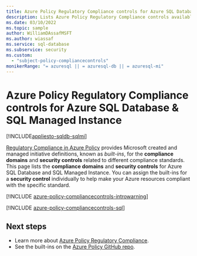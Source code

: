 ```yaml
---
title: Azure Policy Regulatory Compliance controls for Azure SQL Database
description: Lists Azure Policy Regulatory Compliance controls available for Azure SQL Database and SQL Managed Instance. These built-in policy definitions provide common approaches to managing the compliance of your Azure resources.
ms.date: 03/10/2022
ms.topic: sample
author: WilliamDAssafMSFT
ms.author: wiassaf
ms.service: sql-database
ms.subservice: security
ms.custom:
  - "subject-policy-compliancecontrols"
monikerRange: "= azuresql || = azuresql-db || = azuresql-mi"
---
```

# Azure Policy Regulatory Compliance controls for Azure SQL Database & SQL Managed Instance
[!INCLUDE[appliesto-sqldb-sqlmi](../includes/appliesto-sqldb-sqlmi.md)]

[Regulatory Compliance in Azure Policy](/azure/governance/policy/concepts/regulatory-compliance)
provides Microsoft created and managed initiative definitions, known as _built-ins_, for the
**compliance domains** and **security controls** related to different compliance standards. This
page lists the **compliance domains** and **security controls** for Azure SQL Database and SQL
Managed Instance. You can assign the built-ins for a **security control** individually to help make
your Azure resources compliant with the specific standard.

[!INCLUDE [azure-policy-compliancecontrols-introwarning](../includes/policy/standards/intro-warning.md)]

[!INCLUDE [azure-policy-compliancecontrols-sql](../includes/policy/standards/byrp/microsoft.sql.md)]

## Next steps

- Learn more about [Azure Policy Regulatory Compliance](/azure/governance/policy/concepts/regulatory-compliance).
- See the built-ins on the [Azure Policy GitHub repo](https://github.com/Azure/azure-policy).
